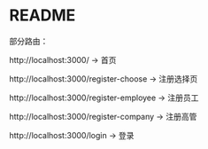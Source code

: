 # README

部分路由：
    
http://localhost:3000/  ->  首页

http://localhost:3000/register-choose  ->  注册选择页

http://localhost:3000/register-employee  ->  注册员工

http://localhost:3000/register-company  ->  注册高管

http://localhost:3000/login  ->  登录



